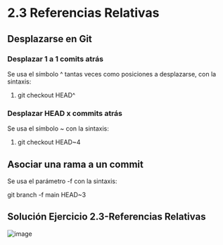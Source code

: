 # 2.3 Referencias Relativas

## Desplazarse en Git

### Desplazar 1 a 1 comits atrás
Se usa el símbolo ^ tantas veces como posiciones a desplazarse, con la sintaxis:

1. git checkout HEAD^ 

### Desplazar HEAD x commits atrás
Se usa el símbolo ~ con la sintaxis:

1. git checkout HEAD~4

## Asociar una rama a un commit
Se usa el parámetro -f con la sintaxis:

git branch -f main HEAD~3

## Solución Ejercicio 2.3-Referencias Relativas

![image](https://user-images.githubusercontent.com/112440050/201441303-a870b303-8921-413c-a0f1-3f54f98ddef4.png)




